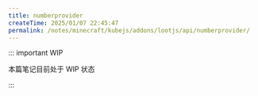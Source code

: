 ```yaml
---
title: numberprovider
createTime: 2025/01/07 22:45:47
permalink: /notes/minecraft/kubejs/addons/lootjs/api/numberprovider/
---
```


::: important WIP

本篇笔记目前处于 WIP 状态

:::
